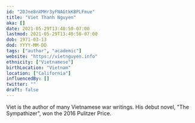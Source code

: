 ```yaml
---
id: "2DJne8nXMHr3yFNAGtkKBPLFmue"
title: "Viet Thanh Nguyen"
aka: []
date: 2021-05-29T13:40:50-07:00
lastmod: 2021-05-29T13:40:50-07:00
dob: 1971-03-13
dod: YYYY-MM-DD
tags: ["author", "academic"]
website: "https://vietnguyen.info"
ethnicity: ["Vietnamese"]
birthLocation: "Vietnam"
location: ["California"]
influencedBy: []
twitter: ""
draft: false
---
```


Viet is the author of many Vietnamese war writings. His debut novel, "The
Sympathizer", won the 2016 Pulitzer Price.
